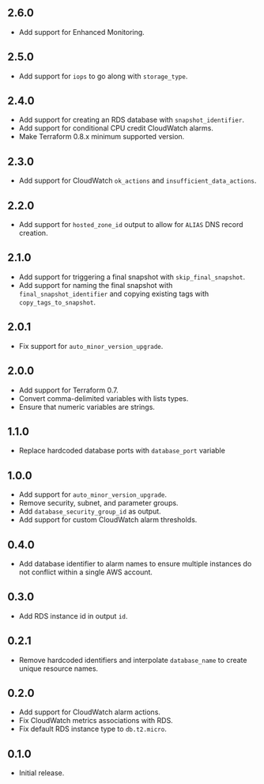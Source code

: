 ## 2.6.0

- Add support for Enhanced Monitoring.

## 2.5.0

- Add support for `iops` to go along with `storage_type`.

## 2.4.0

- Add support for creating an RDS database with `snapshot_identifier`.
- Add support for conditional CPU credit CloudWatch alarms.
- Make Terraform 0.8.x minimum supported version.

## 2.3.0

- Add support for CloudWatch `ok_actions` and `insufficient_data_actions`.

## 2.2.0

- Add support for `hosted_zone_id` output to allow for `ALIAS` DNS record creation.

## 2.1.0

- Add support for triggering a final snapshot with `skip_final_snapshot`.
- Add support for naming the final snapshot with `final_snapshot_identifier` and copying existing tags with `copy_tags_to_snapshot`.

## 2.0.1

- Fix support for `auto_minor_version_upgrade`.

## 2.0.0

- Add support for Terraform 0.7.
- Convert comma-delimited variables with lists types.
- Ensure that numeric variables are strings.

## 1.1.0

- Replace hardcoded database ports with `database_port` variable

## 1.0.0

- Add support for `auto_minor_version_upgrade`.
- Remove security, subnet, and parameter groups.
- Add `database_security_group_id` as output.
- Add support for custom CloudWatch alarm thresholds.

## 0.4.0

- Add database identifier to alarm names to ensure multiple instances do not
  conflict within a single AWS account.

## 0.3.0

- Add RDS instance id in output `id`.

## 0.2.1

- Remove hardcoded identifiers and interpolate `database_name` to create unique
  resource names.

## 0.2.0

- Add support for CloudWatch alarm actions.
- Fix CloudWatch metrics associations with RDS.
- Fix default RDS instance type to `db.t2.micro`.

## 0.1.0

- Initial release.

